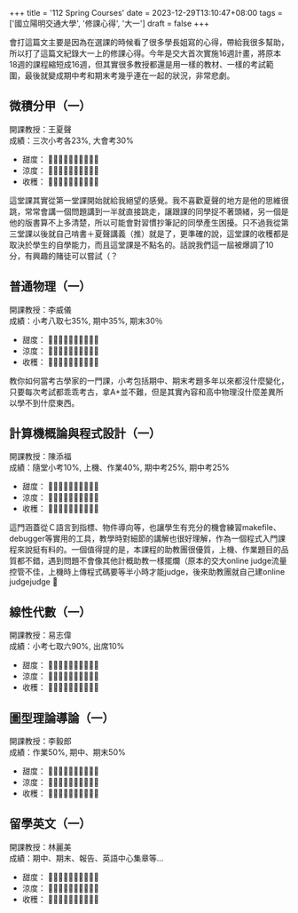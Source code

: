 +++
title = '112 Spring Courses'
date = 2023-12-29T13:10:47+08:00
tags = ['國立陽明交通大學', '修課心得', '大一']
draft = false
+++

會打這篇文主要是因為在選課的時候看了很多學長姐寫的心得，帶給我很多幫助，所以打了這篇文紀錄大一上的修課心得。今年是交大首次實施16週計畫，將原本18週的課程縮短成16週，但其實很多教授都還是用一樣的教材、一樣的考試範圍，最後就變成期中考和期末考幾乎連在一起的狀況，非常悲劇。  
  


## 微積分甲（一）
開課教授：王夏聲  
成績：三次小考各23%, 大會考30%  
  
- 甜度： 🌟🌟🌟🌟🌑🌑🌑🌑🌑🌑
- 涼度： 🌟🌟🌟🌟🌟🌟🌟🌟🌑🌑
- 收穫： 🌟🌟🌟🌟🌟🌟🌑🌑🌑🌑
  
這堂課其實從第一堂課開始就給我絕望的感覺。我不喜歡夏聲的地方是他的思維很跳，常常會講一個問題講到一半就直接跳走，讓跟課的同學捉不著頭緒，另一個是他的版書算不上多清楚，所以可能會對習慣抄筆記的同學產生困擾。只不過我從第三堂課以後就自己啃書＋夏聲講義（推）就是了，更準確的說，這堂課的收穫都是取決於學生的自學能力，而且這堂課是不點名的。話說我們這一屆被爆調了10分，有興趣的賭徒可以嘗試（？
  

## 普通物理（一）
開課教授：李威儀  
成績：小考八取七35%, 期中35%, 期末30％  
  
- 甜度： 🌟🌟🌟🌟🌟🌟🌟🌟🌟🌑
- 涼度： 🌟🌟🌟🌟🌟🌟🌟🌑🌑🌑
- 收穫： 🌟🌟🌟🌑🌑🌑🌑🌑🌑🌑
  
教你如何當考古學家的一門課，小考包括期中、期末考題多年以來都沒什麼變化，只要每次考試都乖乖考古，拿A+並不難，但是其實內容和高中物理沒什麼差異所以學不到什麼東西。  
  

## 計算機概論與程式設計（一）
開課教授：陳添福  
成績：隨堂小考10%, 上機、作業40%, 期中考25%, 期中考25%  
  
- 甜度： 🌟🌟🌟🌟🌟🌟🌑🌑🌑🌑
- 涼度： 🌟🌟🌟🌟🌑🌑🌑🌑🌑🌑
- 收穫： 🌟🌟🌟🌟🌟🌟🌟🌑🌑🌑
  
這門涵蓋從Ｃ語言到指標、物件導向等，也讓學生有充分的機會練習makefile、debugger等實用的工具，教學時對細節的講解也很好理解，作為一個程式入門課程來說挺有料的。一個值得提的是，本課程的助教團很優質，上機、作業題目的品質都不錯，遇到問題不會像其他計概助教一樣擺爛（原本的交大online judge流量控管不佳，上機時上傳程式碼要等半小時才能judge，後來助教團就自己建online judgejudge 🫡  
  
## 線性代數（一）
開課教授：易志偉  
成績：小考七取六90%, 出席10%  
  
- 甜度： 🌟🌟🌟🌟🌟🌟🌟🌑🌑🌑
- 涼度： 🌟🌟🌟🌟🌟🌟🌑🌑🌑🌑
- 收穫： 🌟🌟🌟🌟🌟🌑🌑🌑🌑🌑
  
  
## 圖型理論導論（一）
開課教授：李毅郎  
成績：作業50%, 期中、期末50%    
  
- 甜度： 🌟🌟🌟🌟🌟🌟🌟🌑🌑🌑
- 涼度： 🌟🌟🌟🌑🌑🌑🌑🌑🌑🌑
- 收穫： 🌟🌟🌟🌟🌟🌟🌟🌑🌑🌑
  

## 留學英文（一）
開課教授：林麗美  
成績：期中、期末、報告、英語中心集章等... 
  
- 甜度： 🌟🌟🌟🌟🌟🌟🌟🌑🌑🌑
- 涼度： 🌟🌟🌟🌑🌑🌑🌑🌑🌑🌑
- 收穫： 🌟🌟🌟🌟🌟🌟🌟🌑🌑🌑
  

